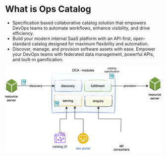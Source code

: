 # What is Ops Catalog
- Specification based collaborative catalog solution that empowers DevOps teams to automate workflows, enhance visibility, and drive efficiency. 
- Build your modern internal SaaS platform with an API-first, open-standard catalog designed for maximum flexibility and automation.
- Discover, manage, and provision software assets with ease.  Empower your DevOps teams with federated data management, powerful APIs, and built-in gamification.

![Ops Catalog](./assets/images/ops-catalog-summary.svg)